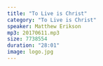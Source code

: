 ```yaml
---
title: "To Live is Christ"
category: "To Live is Christ"
speaker: Matthew Erikson
mp3: 20170611.mp3
size: 7738554
duration: "28:01"
image: logo.jpg
---
```

